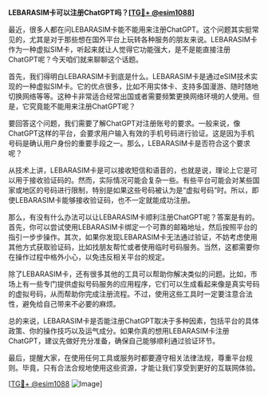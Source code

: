 **LEBARASIM卡可以注册ChatGPT吗？[[TG💪+ @esim1088](https://t.me/s/esim1088)]**

最近，很多人都在问LEBARASIM卡能不能用来注册ChatGPT。这个问题其实挺常见的，尤其是对于那些想在国外平台上玩转各种服务的朋友来说。LEBARASIM卡作为一种虚拟SIM卡，听起来就让人觉得它功能强大，是不是能直接注册ChatGPT呢？今天咱们就来聊聊这个话题。

首先，我们得明白LEBARASIM卡到底是什么。LEBARASIM卡是通过eSIM技术实现的一种虚拟SIM卡。它的优点很多，比如不用实体卡、支持多国漫游、随时随地切换网络等等。这种卡非常适合经常出国或者需要频繁更换网络环境的人使用。但是，它究竟能不能用来注册ChatGPT呢？

要回答这个问题，我们需要了解ChatGPT对注册账号的要求。一般来说，像ChatGPT这样的平台，会要求用户输入有效的手机号码进行验证。这是因为手机号码是确认用户身份的重要手段之一。那么，LEBARASIM卡是否符合这个要求呢？

从技术上讲，LEBARASIM卡是可以接收短信和语音的，也就是说，理论上它是可以用于接收验证码的。然而，实际情况可能会复杂一些。有些平台可能会对某些国家或地区的号码进行限制，特别是如果这些号码被认为是“虚拟号码”时。所以，即使LEBARASIM卡能够接收验证码，也不一定就能成功注册。

那么，有没有什么办法可以让LEBARASIM卡顺利注册ChatGPT呢？答案是有的。首先，你可以尝试使用LEBARASIM卡绑定一个可靠的邮箱地址，然后按照平台的指引一步步操作。其次，如果你发现LEBARASIM卡无法通过验证，不妨考虑使用其他方式获取验证码，比如找朋友帮忙或者使用临时号码服务。当然，这都需要你在操作过程中格外小心，以免违反相关平台的规定。

除了LEBARASIM卡，还有很多其他的工具可以帮助你解决类似的问题。比如，市场上有一些专门提供虚拟号码服务的应用程序，它们可以生成看起来像是真实号码的虚拟号码，从而帮助你完成注册流程。不过，使用这些工具时一定要注意合法性，避免给自己带来不必要的麻烦。

总的来说，LEBARASIM卡是否能注册ChatGPT取决于多种因素，包括平台的具体政策、你的操作技巧以及运气成分。如果你真的想用LEBARASIM卡注册ChatGPT，建议先做好充分准备，确保自己能够顺利通过验证环节。

最后，提醒大家，在使用任何工具或服务时都要遵守相关法律法规，尊重平台规则。毕竟，只有合法合规地使用这些资源，才能让我们享受到更好的互联网体验。

[[TG💪+ @esim1088](https://t.me/s/esim1088) ![Image](https://i.postimg.cc/4NQfJmqS/Snipaste-2025-05-13-00-14-12.png)]